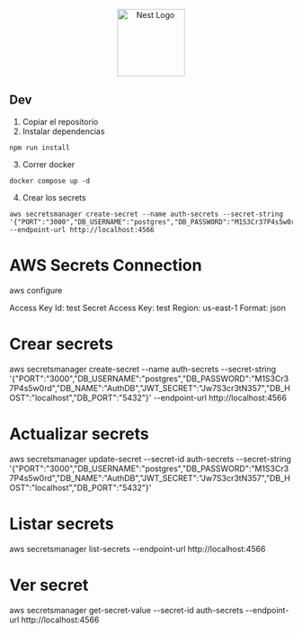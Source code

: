 <p align="center">
  <a href="http://nestjs.com/" target="blank"><img src="https://nestjs.com/img/logo-small.svg" width="120" alt="Nest Logo" /></a>
</p>

## Dev

1. Copiar el repositorio
2. Instalar dependencias

```
npm run install
```

3. Correr docker

```
docker compose up -d
```

4. Crear los secrets

```
aws secretsmanager create-secret --name auth-secrets --secret-string '{"PORT":"3000","DB_USERNAME":"postgres","DB_PASSWORD":"M1S3Cr37P4s5w0rd","DB_NAME":"AuthDB","JWT_SECRET":"Jw7S3cr3tN357","DB_HOST":"localhost","DB_PORT":"5432"}' --endpoint-url http://localhost:4566
```

# AWS Secrets Connection

aws configure

Access Key Id: test
Secret Access Key: test
Region: us-east-1
Format: json

# Crear secrets

aws secretsmanager create-secret --name auth-secrets --secret-string '{"PORT":"3000","DB_USERNAME":"postgres","DB_PASSWORD":"M1S3Cr37P4s5w0rd","DB_NAME":"AuthDB","JWT_SECRET":"Jw7S3cr3tN357","DB_HOST":"localhost","DB_PORT":"5432"}' --endpoint-url http://localhost:4566

# Actualizar secrets

aws secretsmanager update-secret --secret-id auth-secrets --secret-string '{"PORT":"3000","DB_USERNAME":"postgres","DB_PASSWORD":"M1S3Cr37P4s5w0rd","DB_NAME":"AuthDB","JWT_SECRET":"Jw7S3cr3tN357","DB_HOST":"localhost","DB_PORT":"5432"}'

# Listar secrets

aws secretsmanager list-secrets --endpoint-url http://localhost:4566

# Ver secret

aws secretsmanager get-secret-value --secret-id auth-secrets --endpoint-url http://localhost:4566
